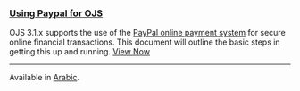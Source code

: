 
### [Using Paypal for OJS](/using-paypal-for-ojs-and-ocs/en/)

OJS 3.1.x supports the use of the [PayPal online payment system](http://www.paypal.com) for secure online financial transactions. This document will outline the basic steps in getting this up and running. [View Now](/using-paypal-for-ojs-and-ocs/)

<!-- card flagged redundant // possible removal-->

---

<span class='fa fa-language'></span> Available in [Arabic](/using-paypal-for-ojs-and-ocs/ar/).
